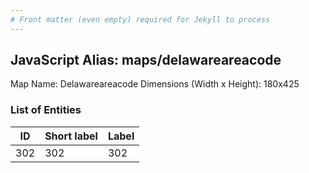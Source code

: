 ```yaml
---
# Front matter (even empty) required for Jekyll to process
---
```


## JavaScript Alias: maps/delawareareacode

Map Name: Delawareareacode
Dimensions (Width x Height): 180x425





### List of Entities

ID | Short label | Label
---|---|---|
302|302|302

